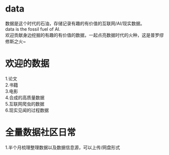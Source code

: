 # data
数据是这个时代的石油，存储记录有趣的有价值的互联网/AI/现实数据。\
data is the fossil fuel of AI.\
欢迎贡献身边挖掘的有趣的有价值的数据，一起点亮数据时代的火种，这是普罗缪修斯之火~

# 欢迎的数据
1.论文\
2.书籍\
3.电影\
4.合成的高质量数据\
5.互联网爬虫的数据\
6.现实见闻的过程数据

# 全量数据社区日常
1.半个月梳理整理数据以及数据信息源，可以上传/网盘形式